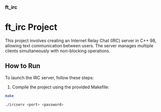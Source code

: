 ### ft_irc
# ft_irc Project

This project involves creating an Internet Relay Chat (IRC) server in C++ 98, allowing text communication between users. The server manages multiple clients simultaneously with non-blocking operations.

## How to Run

To launch the IRC server, follow these steps:

1. Compile the project using the provided Makefile:

``` bash
make
```

``` bash
./ircserv <port> <password>
```
